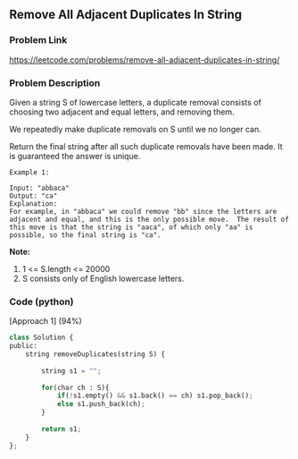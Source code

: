 ## Remove All Adjacent Duplicates In String

### Problem Link

https://leetcode.com/problems/remove-all-adjacent-duplicates-in-string/

### Problem Description 

Given a string S of lowercase letters, a duplicate removal consists of choosing two adjacent and equal letters, and removing them.

We repeatedly make duplicate removals on S until we no longer can.

Return the final string after all such duplicate removals have been made.  It is guaranteed the answer is unique.

```
Example 1:

Input: "abbaca"
Output: "ca"
Explanation: 
For example, in "abbaca" we could remove "bb" since the letters are adjacent and equal, and this is the only possible move.  The result of this move is that the string is "aaca", of which only "aa" is possible, so the final string is "ca".

```

**Note:**

1. 1 <= S.length <= 20000
2. S consists only of English lowercase letters.

### Code (python)

[Approach 1] (94%) 

```python
class Solution {
public:
    string removeDuplicates(string S) {
        
        string s1 = "";
        
        for(char ch : S){
            if(!s1.empty() && s1.back() == ch) s1.pop_back();
            else s1.push_back(ch);
        }
        
        return s1;
    }
};
```